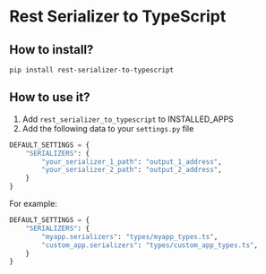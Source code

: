 # Rest Serializer to TypeScript

## How to install?

    pip install rest-serializer-to-typescript

## How to use it?

1. Add `rest_serializer_to_typescript` to INSTALLED_APPS
2. Add the following data to your `settings.py` file

```python
DEFAULT_SETTINGS = {
    "SERIALIZERS": {
        "your_serializer_1_path": "output_1_address",
        "your_serializer_2_path": "output_2_address",
    }
}
```

For example:

```python
DEFAULT_SETTINGS = {
    "SERIALIZERS": {
        "myapp.serializers": "types/myapp_types.ts",
        "custom_app.serializers": "types/custom_app_types.ts",
    }
}
```
